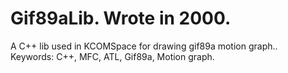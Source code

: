 # Gif89aLib. Wrote in 2000.<br/>
A C++ lib used in KCOMSpace for drawing gif89a motion graph..<br/>
Keywords: C++, MFC, ATL, Gif89a, Motion graph.

